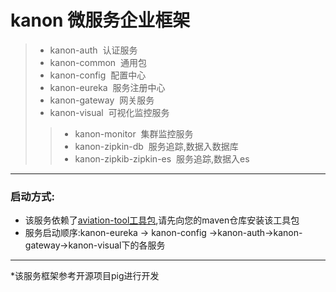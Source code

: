 # kanon 微服务企业框架
>* kanon-auth&nbsp;&nbsp;认证服务
>* kanon-common&nbsp;&nbsp;通用包
>* kanon-config&nbsp;&nbsp;配置中心
>* kanon-eureka&nbsp;&nbsp;服务注册中心
>* kanon-gateway&nbsp;&nbsp;网关服务
>* kanon-visual&nbsp;&nbsp;可视化监控服务
>>* kanon-monitor&nbsp;&nbsp;集群监控服务
>>* kanon-zipkin-db&nbsp;&nbsp;服务追踪,数据入数据库
>>* kanon-zipkib-zipkin-es&nbsp;&nbsp;服务追踪,数据入es
---
 ### 启动方式:
 * 该服务依赖了[aviation-tool工具包](https://github.com/434713950/aviation-tool.git),请先向您的maven仓库安装该工具包
 * 服务启动顺序:kanon-eureka -> kanon-config ->kanon-auth->kanon-gateway->kanon-visual下的各服务
---
*该服务框架参考开源项目pig进行开发
